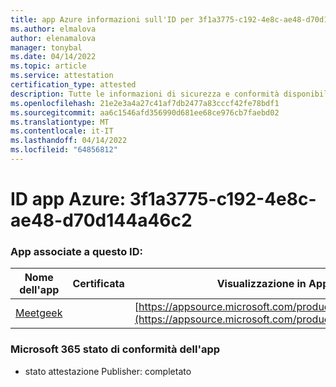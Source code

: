 ```yaml
---
title: app Azure informazioni sull'ID per 3f1a3775-c192-4e8c-ae48-d70d144a46c2
ms.author: elmalova
author: elenamalova
manager: tonybal
ms.date: 04/14/2022
ms.topic: article
ms.service: attestation
certification_type: attested
description: Tutte le informazioni di sicurezza e conformità disponibili per 3f1a3775-c192-4e8c-ae48-d70d144a46c2.
ms.openlocfilehash: 21e2e3a4a27c41af7db2477a83cccf42fe78bdf1
ms.sourcegitcommit: aa6c1546afd356990d681ee68ce976cb7faebd02
ms.translationtype: MT
ms.contentlocale: it-IT
ms.lasthandoff: 04/14/2022
ms.locfileid: "64856812"
---
```

# <a name="azure-app-id-3f1a3775-c192-4e8c-ae48-d70d144a46c2"></a>ID app Azure: 3f1a3775-c192-4e8c-ae48-d70d144a46c2


### <a name="apps-associated-with-this-id"></a>App associate a questo ID:
| **Nome dell'app** | **Certificata** | **Visualizzazione in AppSource** |
|--------------|---------------|-----------------------|
| [Meetgeek](../forward/WA200003720.md) |  | [https://appsource.microsoft.com/product/office/WA200003720](https://appsource.microsoft.com/product/office/WA200003720) |

### <a name="microsoft-365-app-compliance-status"></a>Microsoft 365 stato di conformità dell'app
- stato attestazione Publisher: completato
